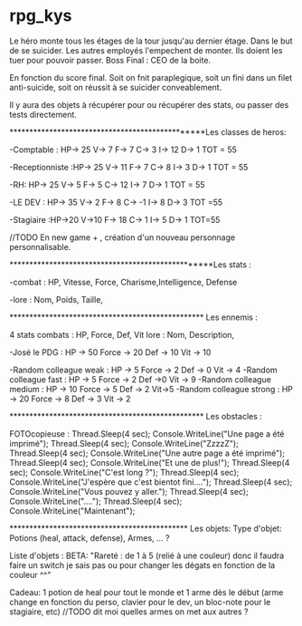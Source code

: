 # rpg_kys

Le héro monte tous les étages de la tour jusqu'au dernier étage. Dans le but de se suicider.
Les autres employés l'empechent de monter. Ils doient les tuer pour pouvoir passer. 
Boss Final : CEO de la boite.

En fonction du score final.
Soit on fnit paraplegique, soit un fini dans un filet anti-suicide, soit on réussit à se suicider conveablement.

Il y aura des objets à récupérer pour ou récupérer des stats, ou passer des tests directement.

************************************************Les classes de heros: 

-Comptable : HP-> 25 V-> 7 F-> 7 C-> 3 I-> 12 D-> 1     TOT = 55

-Receptionniste :HP-> 25 V-> 11 F-> 7 C-> 8 I-> 3 D-> 1		TOT = 55

-RH: HP-> 25 V-> 5 F-> 5 C-> 12 I-> 7 D-> 1	TOT = 55

-LE DEV : HP-> 35 V-> 2 F-> 8 C-> -1 I-> 8 D-> 3 	TOT =55

-Stagiaire :HP->20 V->10 F-> 18 C-> 1 I-> 5 D-> 1 	TOT=55

//TODO En new game + , création d'un nouveau personnage personnalisable.

**************************************************Les stats : 

-combat : HP, Vitesse, Force, Charisme,Intelligence, Defense

-lore : Nom, Poids, Taille, 

************************************************* Les ennemis : 

4 stats combats : HP, Force, Def, Vit
lore : Nom, Description,

-José le PDG : HP -> 50 Force -> 20 Def -> 10 Vit -> 10

-Random colleague weak : HP -> 5 Force -> 2 Def -> 0 Vit -> 4
-Random colleague fast : HP -> 5 Force -> 2 Def ->0 Vit -> 9
-Random colleague medium : HP -> 10 Force -> 5 Def -> 2 Vit->5
-Random colleague strong : HP -> 20 Force -> 8 Def -> 3 Vit -> 2

************************************************* Les obstacles :

FOTOcopieuse : Thread.Sleep(4 sec);
Console.WriteLine("Une page a été imprimé");
Thread.Sleep(4 sec);
Console.WriteLine("ZzzzZ");
Thread.Sleep(4 sec);
Console.WriteLine("Une autre page a été imprimé");
Thread.Sleep(4 sec);
Console.WriteLine("Et une de plus!");
Thread.Sleep(4 sec);
Console.WriteLine("C'est long ?");
Thread.Sleep(4 sec);
Console.WriteLine("J'espère que c'est bientot fini....");
Thread.Sleep(4 sec);
Console.WriteLine("Vous pouvez y aller.");
Thread.Sleep(4 sec);
Console.WriteLine("....");
Thread.Sleep(4 sec);
Console.WriteLine("Maintenant");

********************************************* Les objets: 
Type d'objet: Potions (heal, attack, defense), Armes, ... ?

Liste d'objets : 
BETA: "Rareté : de 1 à 5 (relié à une couleur) donc il faudra faire un switch je sais pas ou pour changer les dégats en fonction
de la couleur ^^" 

Cadeau: 1 potion de heal pour tout le monde et 1 arme dès le début (arme change en fonction du perso, clavier pour le dev,
un bloc-note pour le stagiaire, etc) //TODO dit moi quelles armes on met aux autres ?

